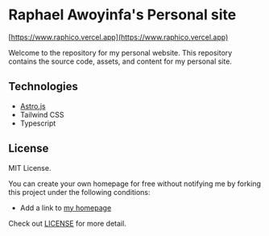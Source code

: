 # Raphael Awoyinfa's Personal site

[https://www.raphico.vercel.app](https://www.raphico.vercel.app)

Welcome to the repository for my personal website. This repository contains the source code, assets, and content for my personal site.

## Technologies

- [Astro.js](https://astro.build/)
- Tailwind CSS
- Typescript

## License

MIT License.

You can create your own homepage for free without notifying me by forking this project under the following conditions:

- Add a link to [my homepage](https://www.raphico.vercel.app/)

Check out [LICENSE](./LICENSE) for more detail.
